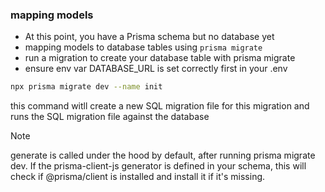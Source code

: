 ### mapping models
- At this point, you have a Prisma schema but no database yet
- mapping models to database tables using `prisma migrate`
- run a migration to create your database table with prisma migrate
- ensure env var DATABASE_URL is set correctly first in your .env
```bash
npx prisma migrate dev --name init
```
this command witll create a new SQL migration file for this migration and  runs the SQL migration file against the database

> [!NOTE]
> generate is called under the hood by default, after running prisma migrate dev. If the prisma-client-js generator is defined in your schema, this will check if @prisma/client is installed and install it if it's missing.